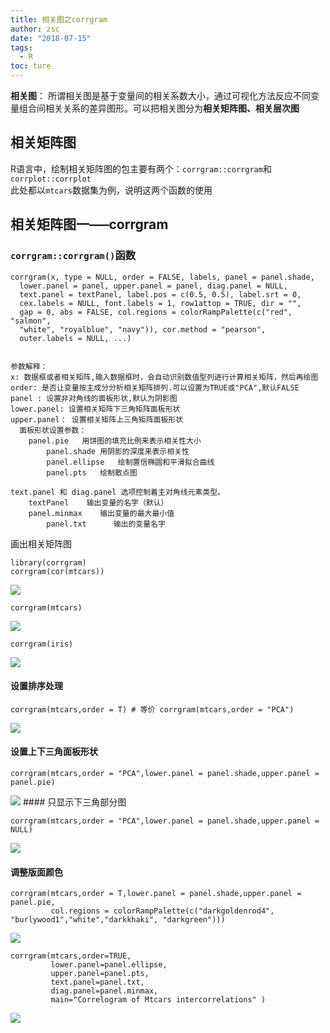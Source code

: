 ```yaml
---
title: 相关图之corrgram
author: zsc
date: "2018-07-15"
tags:
  - R
toc: ture
---
```



**相关图**：
所谓相关图是基于变量间的相关系数大小，通过可视化方法反应不同变量组合间相关关系的差异图形。可以把相关图分为**相关矩阵图、相关层次图**

相关矩阵图
----------

R语言中，绘制相关矩阵图的包主要有两个：`corrgram::corrgram`和`corrplot::corrplot`  
此处都以`mtcars`数据集为例，说明这两个函数的使用

相关矩阵图一—–corrgram
----------------------

### `corrgram::corrgram()`函数

    corrgram(x, type = NULL, order = FALSE, labels, panel = panel.shade,
      lower.panel = panel, upper.panel = panel, diag.panel = NULL,
      text.panel = textPanel, label.pos = c(0.5, 0.5), label.srt = 0,
      cex.labels = NULL, font.labels = 1, row1attop = TRUE, dir = "",
      gap = 0, abs = FALSE, col.regions = colorRampPalette(c("red", "salmon",
      "white", "royalblue", "navy")), cor.method = "pearson",
      outer.labels = NULL, ...)


    参数解释：  
    x: 数据框或者相关矩阵,输入数据框时，会自动识别数值型列进行计算相关矩阵，然后再绘图
    order: 是否让变量按主成分分析相关矩阵排列.可以设置为TRUE或"PCA",默认FALSE
    panel : 设置非对角线的面板形状,默认为阴影图
    lower.panel: 设置相关矩阵下三角矩阵面板形状
    upper.panel： 设置相关矩阵上三角矩阵面板形状
      面板形状设置参数： 
        panel.pie   用饼图的填充比例来表示相关性大小
            panel.shade 用阴影的深度来表示相关性
            panel.ellipse   绘制置信椭圆和平滑拟合曲线
            panel.pts   绘制散点图
      
    text.panel 和 diag.panel 选项控制着主对角线元素类型。 
        textPanel    输出变量的名字（默认）
        panel.minmax    输出变量的最大最小值
            panel.txt      输出的变量名字          

画出相关矩阵图

    library(corrgram)
    corrgram(cor(mtcars)) 

![](https://cdn.jsdelivr.net/gh/zscmmm/imgs2208save@master/img/2020091417unnamed-chunk-1-1.png)

    corrgram(mtcars)

![](https://cdn.jsdelivr.net/gh/zscmmm/imgs2208save@master/img/2020091417unnamed-chunk-1-2.png)

    corrgram(iris)

![](https://cdn.jsdelivr.net/gh/zscmmm/imgs2208save@master/img/2020091417unnamed-chunk-1-3.png)

#### 设置排序处理

    corrgram(mtcars,order = T) # 等价 corrgram(mtcars,order = "PCA")

![](https://cdn.jsdelivr.net/gh/zscmmm/imgs2208save@master/img/2020091417unnamed-chunk-2-1.png)

#### 设置上下三角面板形状

    corrgram(mtcars,order = "PCA",lower.panel = panel.shade,upper.panel = panel.pie)

![](https://cdn.jsdelivr.net/gh/zscmmm/imgs2208save@master/img/2020091417unnamed-chunk-3-1.png)
\#\#\#\# 只显示下三角部分图

    corrgram(mtcars,order = "PCA",lower.panel = panel.shade,upper.panel = NULL)

![](https://cdn.jsdelivr.net/gh/zscmmm/imgs2208save@master/img/2020091417unnamed-chunk-4-1.png)

#### 调整版面颜色

    corrgram(mtcars,order = T,lower.panel = panel.shade,upper.panel = panel.pie,
             col.regions = colorRampPalette(c("darkgoldenrod4", "burlywood1","white","darkkhaki", "darkgreen")))

![](https://cdn.jsdelivr.net/gh/zscmmm/imgs2208save@master/img/2020091417unnamed-chunk-5-1.png)

    corrgram(mtcars,order=TRUE,
             lower.panel=panel.ellipse,
             upper.panel=panel.pts,
             text.panel=panel.txt,
             diag.panel=panel.minmax,
             main="Correlogram of Mtcars intercorrelations" )

![](https://cdn.jsdelivr.net/gh/zscmmm/imgs2208save@master/img/2020091417unnamed-chunk-6-1.png)
